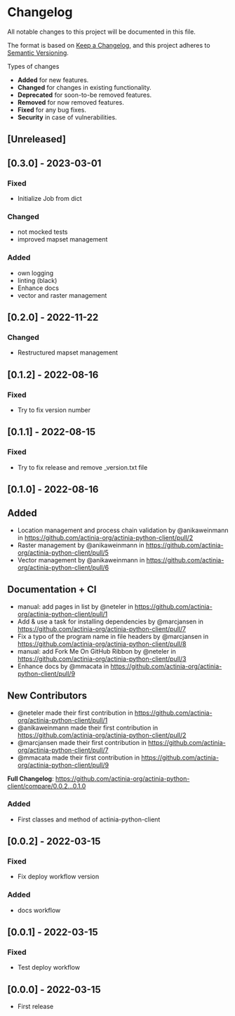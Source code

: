 # Changelog
All notable changes to this project will be documented in this file.

The format is based on [Keep a Changelog](https://keepachangelog.com/en/1.0.0/),
and this project adheres to [Semantic Versioning](https://semver.org/spec/v2.0.0.html).

Types of changes

* __Added__ for new features.
* __Changed__ for changes in existing functionality.
* __Deprecated__ for soon-to-be removed features.
* __Removed__ for now removed features.
* __Fixed__ for any bug fixes.
* __Security__ in case of vulnerabilities.


## [Unreleased]

## [0.3.0] - 2023-03-01
### Fixed
* Initialize Job from dict

### Changed
* not mocked tests
* improved mapset management

### Added
* own logging
* linting (black)
* Enhance docs
* vector and raster management

## [0.2.0] - 2022-11-22
### Changed
* Restructured mapset management

## [0.1.2] - 2022-08-16
### Fixed
* Try to fix version number

## [0.1.1] - 2022-08-15
### Fixed
* Try to fix release and remove _version.txt file

## [0.1.0] - 2022-08-16
## Added
* Location management and process chain validation by @anikaweinmann in https://github.com/actinia-org/actinia-python-client/pull/2
* Raster management by @anikaweinmann in https://github.com/actinia-org/actinia-python-client/pull/5
* Vector management by @anikaweinmann in https://github.com/actinia-org/actinia-python-client/pull/6

## Documentation + CI
* manual: add pages in list by @neteler in https://github.com/actinia-org/actinia-python-client/pull/1
* Add & use a task for installing dependencies by @marcjansen in https://github.com/actinia-org/actinia-python-client/pull/7
* Fix a typo of the program name in file headers by @marcjansen in https://github.com/actinia-org/actinia-python-client/pull/8
* manual: add Fork Me On GitHub Ribbon by @neteler in https://github.com/actinia-org/actinia-python-client/pull/3
* Enhance docs by @mmacata in https://github.com/actinia-org/actinia-python-client/pull/9

## New Contributors
* @neteler made their first contribution in https://github.com/actinia-org/actinia-python-client/pull/1
* @anikaweinmann made their first contribution in https://github.com/actinia-org/actinia-python-client/pull/2
* @marcjansen made their first contribution in https://github.com/actinia-org/actinia-python-client/pull/7
* @mmacata made their first contribution in https://github.com/actinia-org/actinia-python-client/pull/9

**Full Changelog**: https://github.com/actinia-org/actinia-python-client/compare/0.0.2...0.1.0

### Added
* First classes and method of actinia-python-client

## [0.0.2] - 2022-03-15
### Fixed
- Fix deploy workflow version
### Added
- docs workflow

## [0.0.1] - 2022-03-15
### Fixed
- Test deploy workflow

## [0.0.0] - 2022-03-15
- First release
